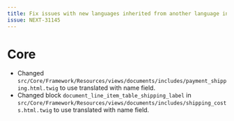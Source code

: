 ```yaml
---
title: Fix issues with new languages inherited from another language in the invoice document
issue: NEXT-31145
---
```

# Core
* Changed `src/Core/Framework/Resources/views/documents/includes/payment_shipping.html.twig` to use translated with name field.
* Changed block `document_line_item_table_shipping_label` in `src/Core/Framework/Resources/views/documents/includes/shipping_costs.html.twig` to use translated with name field.
